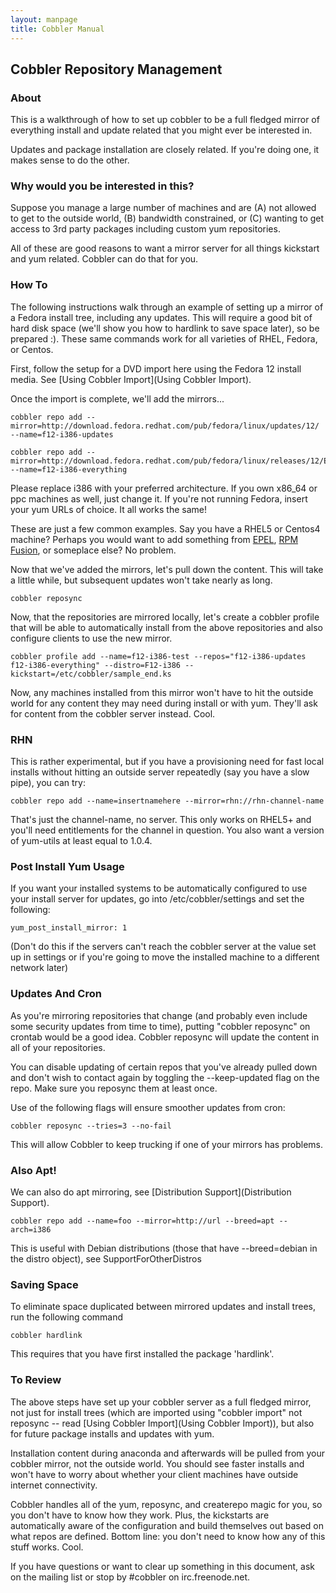 ```yaml
---
layout: manpage
title: Cobbler Manual
---
```

## Cobbler Repository Management

### About

This is a walkthrough of how to set up cobbler to be a full fledged mirror of everything install and update related that you might ever be interested in.

Updates and package installation are closely related.  If you're doing one, it makes sense to do the other.

### Why would you be interested in this?

Suppose you manage a large number of machines and are (A) not allowed to get to the outside world, (B) bandwidth constrained, or (C) wanting to get access to 3rd party packages including custom yum repositories.

All of these are good reasons to want a mirror server for all things kickstart and yum related. Cobbler can do that for you.

### How To


The following instructions walk through an example of setting up a mirror of a Fedora install tree, including any updates. This will require a good bit of hard disk space (we'll show you how to hardlink to save space later), so be prepared :). These same commands work for all varieties of RHEL, Fedora, or Centos.

First, follow the setup for a DVD import here using the Fedora 12 install media. See [Using Cobbler Import](Using Cobbler Import). 

Once the import is complete, we'll add the mirrors...

    cobbler repo add --mirror=http://download.fedora.redhat.com/pub/fedora/linux/updates/12/ --name=f12-i386-updates 

    cobbler repo add --mirror=http://download.fedora.redhat.com/pub/fedora/linux/releases/12/Everything/i386/ --name=f12-i386-everything 

Please replace i386 with your preferred architecture. If you own x86_64 or ppc machines as well, just change it. If you're not running Fedora, insert your yum URLs of choice.  It all works the same!

These are just a few common examples. Say you have a RHEL5 or Centos4 machine? Perhaps you would want to add something from [EPEL](http://fedoraproject.org/wiki/EPEL), [RPM Fusion](http://rpmfusion.org/), or someplace else? No problem.

Now that we've added the mirrors, let's pull down the content. This will take a little while, but subsequent updates won't take nearly as long.



    cobbler reposync 



Now, that the repositories are mirrored locally, let's create a cobbler profile that will be able to automatically install from the above repositories and also configure clients to use the new mirror.



    cobbler profile add --name=f12-i386-test --repos="f12-i386-updates f12-i386-everything" --distro=F12-i386 --kickstart=/etc/cobbler/sample_end.ks 



Now, any machines installed from this mirror won't have to hit the outside world for any content they may need during install or with yum. They'll ask for content from the cobbler server instead. Cool.

### RHN

This is rather experimental, but if you have a provisioning need for fast local installs without hitting an outside server repeatedly (say you have a slow pipe), you can try:



    cobbler repo add --name=insertnamehere --mirror=rhn://rhn-channel-name 


That's just the channel-name, no server. This only works on RHEL5+ and you'll need entitlements for the channel in question. You also want a version of yum-utils at least equal to 1.0.4.


### Post Install Yum Usage

If you want your installed systems to be automatically configured to use your install server for updates, go into /etc/cobbler/settings and set the following:

    yum_post_install_mirror: 1



(Don't do this if the servers can't reach the cobbler server at the value set up in settings or if you're going to move the installed machine to a different network later)


### Updates And Cron

As you're mirroring repositories that change (and probably even include some security updates from time to time), putting "cobbler reposync" on crontab would be a good idea. Cobbler reposync will update the content in all of your repositories.

You can disable updating of certain repos that you've already pulled down and don't wish to contact again by toggling the --keep-updated flag on the repo.  Make sure you reposync them at least once.

Use of the following flags will ensure smoother updates from cron:

    cobbler reposync --tries=3 --no-fail


This will allow Cobbler to keep trucking if one of your mirrors has problems.

### Also Apt!

We can also do apt mirroring, see [Distribution Support](Distribution Support).   

    cobbler repo add --name=foo --mirror=http://url --breed=apt --arch=i386

This is useful with Debian distributions (those that have --breed=debian in the distro object), see SupportForOtherDistros

### Saving Space

To eliminate space duplicated between mirrored updates and install trees, run the following command 

    cobbler hardlink


This requires that you have first installed the package 'hardlink'.

### To Review

The above steps have set up your cobbler server as a full fledged mirror, not just for install trees (which are imported using "cobbler import" not reposync -- read [Using Cobbler Import](Using Cobbler Import)), but also for future package installs and updates with yum.

Installation content during anaconda and afterwards will be pulled from your cobbler mirror, not the outside world. You should see faster installs and won't have to worry about whether your client machines have outside internet connectivity.

Cobbler handles all of the yum, reposync, and createrepo magic for you, so you don't have to know how they work. Plus, the kickstarts are automatically aware of the configuration and build themselves out based on what repos are defined. Bottom line: you don't need to know how any of this stuff works. Cool.

If you have questions or want to clear up something in this document, ask on the mailing list or stop by #cobbler on irc.freenode.net.
